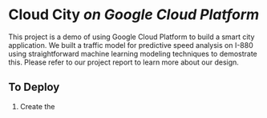 # Cloud City *on Google Cloud Platform*

This project is a demo of using Google Cloud Platform to build a smart city application. 
We built a traffic model for predictive speed analysis on I-880 using straightforward machine learning modeling techniques to demostrate this.
Please refer to our project report to learn more about our design.

## To Deploy
1. Create the 